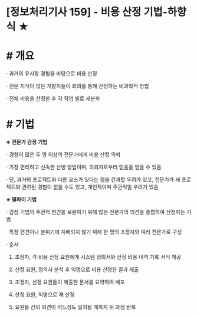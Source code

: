 

# [정보처리기사 159] - 비용 산정 기법-하향식 ★



# **# 개요**

· 과거의 유사항 경험을 바탕으로 비용 산정

· 전문 지식이 많은 개발자들이 회의를 통해 산정하는 비과학적 방법

· 전체 비용을 산정한 후 각 작업 별로 세분화



# **# 기법**

**※ 전문가 감정 기법**

· 경험이 많은 두 명 이상의 전문가에게 비용 산정 의뢰

· 가장 편리하고 신속한 산벙 방법이며, 의뢰자로부터 믿음을 얻을 수 있음

· 단, 과거의 프로젝트와 다른 요소가 있다는 점을 간과할 우려가 있고, 전문가가 새 프로젝트와 관련된 경험이 없을 수도 있고, 개인적이며 주관적일 우려가 있음



**※ 델파이 기법**

· 감정 기법의 주관적 편견을 보완하기 위해 많은 전문가의 의견을 종합하여 산정하는 기법

· 특정 편견이나 분위기에 지배되지 않기 위해 한 명의 조정자와 여러 전문가로 구성

· 순서

  1) 조정자, 각 비용 산정 요원에게 시스템 정의서와 산정 비용 내역 기록 서식 제공

  2) 산정 요원, 정의서 분석 후 익명으로 비용 산정한 결과 제출

  3) 조정자, 산정 요원들이 제출한 문서를 요약하여 배포

  4) 산정 요원, 익명으로 재 산정

  5) 요원들 간의 의견이 어느정도 일치될 때까지 위 과정 반복